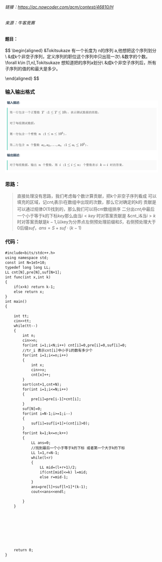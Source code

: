 
###### 链接：https://ac.nowcoder.com/acm/contest/46810/H
###### 来源：牛客竞赛

#### 题目：
$$
\begin{aligned}
&Tokitsukaze 有一个长度为 n的序列 a,他想把这个序列划分\\
&成k个非空子序列，定义序列的职位这个序列中只出现一次\\
&数字的个数。\forall k\in [1,n],Tokitsukaze 想知道把的序列a划分\\
&成k个非空子序列后，所有子序列的值的和最大是多少。



\end{aligned}
$$
 

### 输入输出格式
![Alt text](%E8%AE%A1%E7%AE%97%E8%B4%A1%E7%8C%AE.png)

### 思路：
>直接处理没有思路，我们考虑每个数计算贡献，把k个非空子序列看成
>可以填充的区域，记$cnt_i$表示i在数组中出现的次数，那么它对确定的k的
>贡献是可以通过规律$O(1)$找到的，那么我们可以将$cnt$数组排序
>二分出$cnt_i$中最后一个小于等于k的下标$key$那么由当$i<key$ 时对答案贡献是
>&cnt_i&当$i>k$时对答案贡献是$k-1$,以key为分界点左侧预处理前缀和$S$，右侧预处理大于$0$后缀$suf$，$ans=S+suf\cdot (k-1)$




### 代码：
    #include<bits/stdc++.h>
    using namespace std;
    const int N=1e5+10;
    typedef long long LL;
    LL cnt[N],pre[N],suf[N+1];
    int func(int x,int k)
    {
        if(x>k) return k-1;
        else return x;
    }
    int main()
    {
        
        int tt;
        cin>>tt;
        while(tt--)
        {
            int n;
            cin>>n;
            for(int i=1;i<N;i++) cnt[i]=0,pre[i]=0,suf[i]=0;
            //tr_i 表示cnt[i]中小于i的数有多少个
            for(int i=1;i<=n;i++)
            {
                int x;
                cin>>x;
                cnt[x]++;
            }
            sort(cnt+1,cnt+N);
            for(int i=1;i<=N;i++)
            {
                pre[i]=pre[i-1]+cnt[i];
            }
            suf[N]=0;
            for(int i=N-1;i>=1;i--)
            {
                suf[i]=suf[i+1]+(cnt[i]>0);
            }
            for(int k=1;k<=n;k++)
            {
                LL ans=0;
                //找到最后一个小于等于k的下标 或者第一个大于k的下标
                LL l=1,r=N-1;
                while(l<r)
                {
                    LL mid=(l+r+1)/2;
                    if(cnt[mid]<=k) l=mid;
                    else r=mid-1;
                }
                ans=pre[l]+suf[l+1]*(k-1);
                cout<<ans<<endl;
                
            }
        }
        
        
        
        
        
        
        
        
        return 0;
    }




